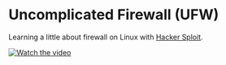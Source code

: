 # Uncomplicated Firewall (UFW)

Learning a little about firewall on Linux with [Hacker Sploit](https://www.youtube.com/@HackerSploit).


[![Watch the video](https://i.imgur.com/vKb2F1B.png)](https://youtu.be/f9-iYQ25K-g)
